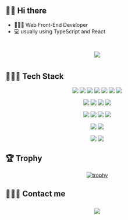 
## 👋🏻 Hi there  

- 👩🏻‍💼  Web Front-End Developer
- 💻  usually using TypeScript and React
<br>


<div id="main" align="center">
    <img 
        src="https://github-readme-stats.vercel.app/api?username=yoojh9&hide=stars,contribs&count_private=true&show_icons=true"
        style="height: auto; margin-left: 20px; margin-right: 20px; padding: 10px;"/>
</div>


## 👩🏻‍💻 Tech Stack 

<p align="center">
    <img src="https://img.shields.io/badge/Javascript-ffb13b?style=flat-square&logo=javascript&logoColor=white"/>
    <img src="https://img.shields.io/badge/TypeScript-3178C6?style=flat-square&logo=TypeScript&logoColor=white"/>
    <img src="https://img.shields.io/badge/React-61DAFB?style=flat-square&logo=React&logoColor=white"/>
    <img src="https://img.shields.io/badge/Next.js-000000?style=flat-square&logo=Next.js&logoColor=white"/>
    <img src="https://img.shields.io/badge/Node.js-339933?style=flat-square&logo=Node.js&logoColor=white"/>
    <img src="https://img.shields.io/badge/HTML-E34F26?style=flat-square&logo=HTML5&logoColor=white"/>
    <img src="https://img.shields.io/badge/CSS-1572B6?style=flat-square&logo=CSS3&logoColor=white"/>
</p>

<p align="center">
    <img src="https://img.shields.io/badge/Ionic-3880FF?style=flat-square&logo=ionic&logoColor=white"/>   
    <img src="https://img.shields.io/badge/Kotlin-0095D5?style=flat-square&logo=kotlin&logoColor=white"/>   
    <img src="https://img.shields.io/badge/Java-007396?style=flat-square&logo=JAVA&logoColor=white"/>
    <img src="https://img.shields.io/badge/Dart-0175C2?style=flat-square&logo=Dart&logoColor=white"/>
</p>

<p align="center">
    <img src="https://img.shields.io/badge/Android-3DDC84?style=flat-square&logo=android&logoColor=white"/>
    <img src="https://img.shields.io/badge/Flutter-02569B?style=flat-square&logo=Flutter&logoColor=white"/> 
    <img src="https://img.shields.io/badge/SpringBoot-6DB33F?style=flat-square&logo=SpringBoot&logoColor=white"/>
    <img src="https://img.shields.io/badge/Spring-6DB33F?style=flat-square&logo=Spring&logoColor=white"/>
</p>

<p align="center">
    <img src="https://img.shields.io/badge/OracleDB-F80000?style=flat-square&logo=oracle&logoColor=white"/>
    <img src="https://img.shields.io/badge/Mysql-E6B91E?style=flat-square&logo=MySql&logoColor=white"/>
</p>

<p align="center">    
    <img src="https://img.shields.io/badge/AWS-333664?style=flat-square&logo=amazon-aws&logoColor=white"/>
    <img src="https://img.shields.io/badge/Firebase-FFCA28?style=flat-square&logo=Firebase&logoColor=white"/>
</p>


## 🏆 Trophy

<div align="center">
    
[![trophy](https://github-profile-trophy.vercel.app/?username=yoojh9&theme=onedark&row=2&column=3)](https://github.com/yoojh9/github-profile-trophy)
    
</div>


## 🙋🏻‍♀️ Contact me

<div align="center">
    <a href="mailto:yoojh9@gmail.com">
        <img 
            src="https://img.shields.io/badge/Gmail-D14836?style=for-the-badge&logo=gmail&logoColor=white&link=https://instagram.com/yoojh9/"
            style="height: auto; margin-left: 20px; margin-right: 20px; padding: 10px;"/>
    </a>
</div>
